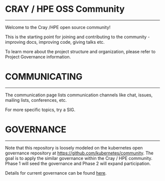 # CRAY / HPE OSS Community
---
Welcome to the Cray /HPE open source community!

This is the starting point for joining and contributing to the community - improving docs, improving code, giving talks etc.

To learn more about the project structure and organization, please refer to Project Governance information.

# COMMUNICATING
---
The communication page lists communication channels like chat, issues, mailing lists, conferences, etc.

For more specific topics, try a SIG.

# GOVERNANCE
---
Note that this repository is loosely modeled on the kubernetes open governance repository at https://github.com/kubernetes/community.  The goal is to apply the similar governance within the Cray / HPE community.  Phase 1 will seed the governance and Phase 2 will expand participation.

Details for current governance can be found [here](https://github.com/Cray-HPE/community/blob/main/governance.md). 
